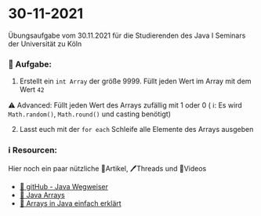# 30-11-2021
Übungsaufgabe vom 30.11.2021 für die Studierenden des Java I Seminars der Universität zu Köln


### 📝 Aufgabe:

1. Erstellt ein ```int Array``` der größe 9999. Füllt jeden Wert im Array mit dem Wert ```42``` 

⚠️ Advanced: Füllt jeden Wert des Arrays zufällig mit 1 oder 0 ( ℹ️: Es wird ```Math.random()```, ```Math.round()``` und casting benötigt) 

2. Lasst euch mit der ```for each``` Schleife alle Elemente des Arrays ausgeben



### ℹ️ Resourcen:
Hier noch ein paar nützliche 📃Artikel, 🖊️Threads und 🎥Videos

- [📃 gitHub - Java Wegweiser](https://github.com/DH-Cologne/java-wegweiser/blob/master/articles/Arrays.md)
- [📃 Java Arrays](https://javabeginners.de/Arrays_und_Verwandtes/Array_deklarieren.php)
- [🎥 Arrays in Java einfach erklärt](https://studyflix.de/informatik/java-array-1898)
